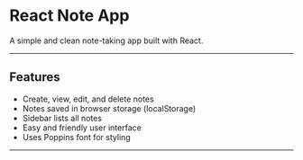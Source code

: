 # React Note App

A simple and clean note-taking app built with React.

---

## Features

- Create, view, edit, and delete notes  
- Notes saved in browser storage (localStorage)  
- Sidebar lists all notes  
- Easy and friendly user interface  
- Uses Poppins font for styling  

---
